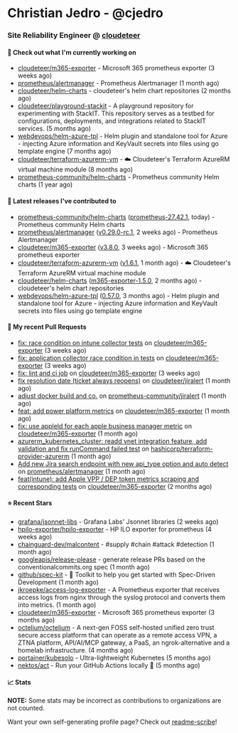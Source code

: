 # Christian Jedro - @cjedro
### Site Reliability Engineer @ [cloudeteer](https://cloudeteer.de/)

#### 👷 Check out what I'm currently working on

- [cloudeteer/m365-exporter](https://github.com/cloudeteer/m365-exporter) - Microsoft 365 prometheus exporter (3 weeks ago)
- [prometheus/alertmanager](https://github.com/prometheus/alertmanager) - Prometheus Alertmanager (1 month ago)
- [cloudeteer/helm-charts](https://github.com/cloudeteer/helm-charts) - cloudeteer&#39;s helm chart repositories (2 months ago)
- [cloudeteer/playground-stackit](https://github.com/cloudeteer/playground-stackit) - A playground repository for experimenting with StackIT. This repository serves as a testbed for configurations, deployments, and integrations related to StackIT services. (5 months ago)
- [webdevops/helm-azure-tpl](https://github.com/webdevops/helm-azure-tpl) - Helm plugin and standalone tool for Azure - injecting Azure information and KeyVault secrets into files using go template engine (7 months ago)
- [cloudeteer/terraform-azurerm-vm](https://github.com/cloudeteer/terraform-azurerm-vm) - ☁️ Cloudeteer&#39;s Terraform AzureRM virtual machine module (8 months ago)
- [prometheus-community/helm-charts](https://github.com/prometheus-community/helm-charts) - Prometheus community Helm charts (1 year ago)

#### 🔭 Latest releases I've contributed to

- [prometheus-community/helm-charts](https://github.com/prometheus-community/helm-charts) ([prometheus-27.42.1](https://github.com/prometheus-community/helm-charts/releases/tag/prometheus-27.42.1), today) - Prometheus community Helm charts
- [prometheus/alertmanager](https://github.com/prometheus/alertmanager) ([v0.29.0-rc.1](https://github.com/prometheus/alertmanager/releases/tag/v0.29.0-rc.1), 2 weeks ago) - Prometheus Alertmanager
- [cloudeteer/m365-exporter](https://github.com/cloudeteer/m365-exporter) ([v3.8.0](https://github.com/cloudeteer/m365-exporter/releases/tag/v3.8.0), 3 weeks ago) - Microsoft 365 prometheus exporter
- [cloudeteer/terraform-azurerm-vm](https://github.com/cloudeteer/terraform-azurerm-vm) ([v1.6.1](https://github.com/cloudeteer/terraform-azurerm-vm/releases/tag/v1.6.1), 1 month ago) - ☁️ Cloudeteer&#39;s Terraform AzureRM virtual machine module
- [cloudeteer/helm-charts](https://github.com/cloudeteer/helm-charts) ([m365-exporter-1.5.0](https://github.com/cloudeteer/helm-charts/releases/tag/m365-exporter-1.5.0), 2 months ago) - cloudeteer&#39;s helm chart repositories
- [webdevops/helm-azure-tpl](https://github.com/webdevops/helm-azure-tpl) ([0.57.0](https://github.com/webdevops/helm-azure-tpl/releases/tag/0.57.0), 3 months ago) - Helm plugin and standalone tool for Azure - injecting Azure information and KeyVault secrets into files using go template engine

#### 🔨 My recent Pull Requests

- [fix: race condition on intune collector tests](https://github.com/cloudeteer/m365-exporter/pull/81) on [cloudeteer/m365-exporter](https://github.com/cloudeteer/m365-exporter) (3 weeks ago)
- [fix: application collector race condition in tests](https://github.com/cloudeteer/m365-exporter/pull/70) on [cloudeteer/m365-exporter](https://github.com/cloudeteer/m365-exporter) (3 weeks ago)
- [fix: lint and ci job](https://github.com/cloudeteer/m365-exporter/pull/69) on [cloudeteer/m365-exporter](https://github.com/cloudeteer/m365-exporter) (3 weeks ago)
- [fix resolution date (ticket always reopens)](https://github.com/cloudeteer/jiralert/pull/4) on [cloudeteer/jiralert](https://github.com/cloudeteer/jiralert) (1 month ago)
- [adjust docker build and co.](https://github.com/prometheus-community/jiralert/pull/207) on [prometheus-community/jiralert](https://github.com/prometheus-community/jiralert) (1 month ago)
- [feat: add power platform metrics](https://github.com/cloudeteer/m365-exporter/pull/65) on [cloudeteer/m365-exporter](https://github.com/cloudeteer/m365-exporter) (1 month ago)
- [fix: use appleId for each apple business manager metric](https://github.com/cloudeteer/m365-exporter/pull/64) on [cloudeteer/m365-exporter](https://github.com/cloudeteer/m365-exporter) (1 month ago)
- [azurerm_kubernetes_cluster: readd vnet integration feature, add validation and fix runCommand failed test](https://github.com/hashicorp/terraform-provider-azurerm/pull/30576) on [hashicorp/terraform-provider-azurerm](https://github.com/hashicorp/terraform-provider-azurerm) (1 month ago)
- [Add new Jira search endpoint with new api_type option and auto detect](https://github.com/prometheus/alertmanager/pull/4542) on [prometheus/alertmanager](https://github.com/prometheus/alertmanager) (1 month ago)
- [feat(intune): add Apple VPP / DEP token metrics scraping and corresponding tests](https://github.com/cloudeteer/m365-exporter/pull/61) on [cloudeteer/m365-exporter](https://github.com/cloudeteer/m365-exporter) (2 months ago)

#### ⭐ Recent Stars

- [grafana/jsonnet-libs](https://github.com/grafana/jsonnet-libs) - Grafana Labs&#39; Jsonnet libraries (2 weeks ago)
- [hpilo-exporter/hpilo-exporter](https://github.com/hpilo-exporter/hpilo-exporter) - HP ILO exporter for prometheus (4 weeks ago)
- [chainguard-dev/malcontent](https://github.com/chainguard-dev/malcontent) - #supply #chain #attack #detection (1 month ago)
- [googleapis/release-please](https://github.com/googleapis/release-please) - generate release PRs based on the conventionalcommits.org spec (1 month ago)
- [github/spec-kit](https://github.com/github/spec-kit) - 💫 Toolkit to help you get started with Spec-Driven Development (1 month ago)
- [jkroepke/access-log-exporter](https://github.com/jkroepke/access-log-exporter) - A Prometheus exporter that receives access logs from nginx through the syslog protocol and converts them into metrics. (1 month ago)
- [cloudeteer/m365-exporter](https://github.com/cloudeteer/m365-exporter) - Microsoft 365 prometheus exporter (3 months ago)
- [octelium/octelium](https://github.com/octelium/octelium) - A next-gen FOSS self-hosted unified zero trust secure access platform that can operate as a remote access VPN, a ZTNA platform, API/AI/MCP gateway, a PaaS, an ngrok-alternative and a homelab infrastructure. (4 months ago)
- [portainer/kubesolo](https://github.com/portainer/kubesolo) - Ultra-lightweight Kubernetes (5 months ago)
- [nektos/act](https://github.com/nektos/act) - Run your GitHub Actions locally 🚀 (5 months ago)

#### 📈 Stats

**NOTE:** Some stats may be incorrect as contributions to organizations
are not counted.


Want your own self-generating profile page? Check out [readme-scribe](https://github.com/muesli/readme-scribe)!